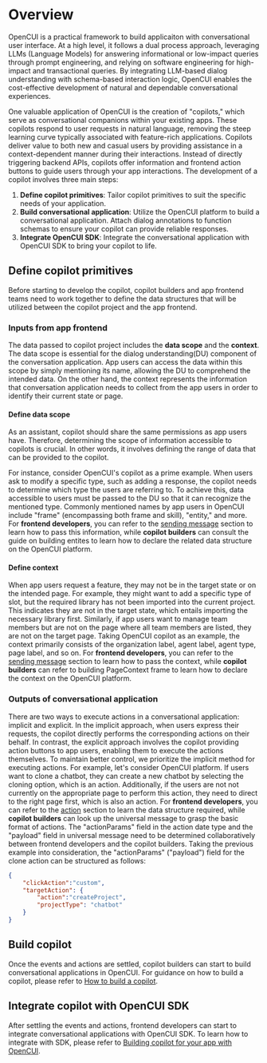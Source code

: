 # Overview

OpenCUI is a practical framework to build applicaiton with conversational user interface. At a high level, it follows a dual process approach, leveraging LLMs (Language Models) for answering informational or low-impact queries through prompt engineering, and relying on software engineering for high-impact and transactional queries. By integrating LLM-based dialog understanding with schema-based interaction logic, OpenCUI enables the cost-effective development of natural and dependable conversational experiences.

One valuable application of OpenCUI is the creation of "copilots," which serve as conversational companions within your existing apps. These copilots respond to user requests in natural language, removing the steep learning curve typically associated with feature-rich applications. Copilots deliver value to both new and casual users by providing assistance in a context-dependent manner during their interactions. Instead of directly triggering backend APIs, copilots offer information and frontend action buttons to guide users through your app interactions. The development of a copilot involves three main steps:
1. **Define copilot primitives**: Tailor copilot primitives to suit the specific needs of your application.
2. **Build conversational application**: Utilize the OpenCUI platform to build a conversational application. Attach dialog annotations to function schemas to ensure your copilot can provide reliable responses.
3. **Integrate OpenCUI SDK**: Integrate the conversational application with OpenCUI SDK to bring your copilot to life.

## Define copilot primitives
Before starting to develop the copilot, copilot builders and app frontend teams need to work together to define the data structures that will be utilized between the copilot project and the app frontend. 

### Inputs from app frontend
The data passed to copilot project includes the **data scope** and the **context**. The data scope is essential for the dialog understanding(DU) component of the conversation application. App users can access the data within this scope by simply mentioning its name, allowing the DU to comprehend the intended data.  On the other hand, the context represents the information that conversation application needs to collect from the app users in order to identify their current state or page. 

#### Define data scope
As an assistant, copilot should share the same permissions as app users have. Therefore, determining the scope of information accessible to copilots is crucial. In other words, it involves defining the range of data that can be provided to the copilot.

For instance, consider OpenCUI's copilot as a prime example. When users ask to modify a specific type, such as adding a response, the copilot needs to determine which type the users are referring to. To achieve this, data accessible to users must be passed to the DU so that it can recognize the mentioned type. Commonly mentioned names by app users in OpenCUI include "frame" (encompassing both frame and skill), "entity," and more. For **frontend developers**, you can refer to the [sending message](./opencui-sdk.md#send-messages) section to learn how to pass this information, while **copilot builders** can consult the guide on building entites to learn how to declare the related data structure on the OpenCUI platform.

#### Define context
When app users request a feature, they may not be in the target state or on the intended page. For example, they might want to add a specific type of slot, but the required library has not been imported into the current project. This indicates they are not in the target state, which entails importing the necessary library first. Similarly, if app users want to manage team members but are not on the page where all team members are listed, they are not on the target page.
Taking OpenCUI copilot as an example, the context primarily consists of the organization label, agent label, agent type, page label, and so on. For **frontend developers**, you can refer to the [sending message](./opencui-sdk.md#send-messages) section to learn how to pass the context, while **copilot builders** can refer to building PageContext frame to learn how to declare the context on the OpenCUI platform.

### Outputs of conversational application
There are two ways to execute actions in a conversational application: implicit and explicit. In the implicit approach, when users express their requests, the copilot directly performs the corresponding actions on their behalf. In contrast, the explicit approach involves the copilot providing action buttons to app users, enabling them to execute the actions themselves. To maintain better control, we prioritize the implicit method for executing actions.
For example, let's consider OpenCUI platform. If users want to clone a chatbot, they can create a new chatbot by selecting the cloning option, which is an action. Additionally, if the users are not not currently on the appropriate page to perform this action, they need to direct to the right page first, which is also an action. For **frontend developers**, you can refer to the [action](./opencui-sdk.md#action)  section to learn the data structure required, while **copilot builders** can look up the universal message to grasp the basic format of actions. The "actionParams" field in the action date type and the "payload" field in universal message need to be determined collaboratively between frontend developers and the copilot builders. Taking the previous example into consideration, the "actionParams" ("payload") field for the clone action can be structured as follows:

```json
{
    "clickAction":"custom",
    "targetAction": {
        "action":"createProject",
        "projectType": "chatbot"
    }
}
```

## Build copilot
Once the events and actions are settled, copilot builders can start to build conversational applications in OpenCUI. For guidance on how to build a copilot, please refer to [How to build a copilot](./build-copilot.md).

## Integrate copilot with OpenCUI SDK
After settling the events and actions, frontend developers can start to integrate conversational applications with OpenCUI SDK. To learn how to integrate with SDK, please refer to [Building copilot for your app with OpenCUI](./opencui-sdk.md).